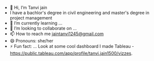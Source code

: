 - 👋 Hi, I’m Tanvi jain
-    I have a bachlor's degree in civil engineering and master's degree in project management
- 🌱 I’m currently learning ...
- 💞️ I’m looking to collaborate on ...
- 📫 How to reach me jaintanvi1245@gmail.com
- 😄 Pronouns: she/her
- ⚡ Fun fact: ...
Look at some cool dashboard I made Tableau - https://public.tableau.com/app/profile/tanvi.jain1500/vizzes.


<!---
Tanvijain1245/Tanvijain1245 is a ✨ special ✨ repository because its `README.md` (this file) appears on your GitHub profile.
You can click the Preview link to take a look at your changes.
--->
